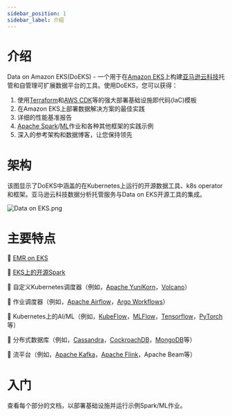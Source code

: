 ```yaml
---
sidebar_position: 1
sidebar_label: 介绍
---
```


# 介绍
Data on Amazon EKS(DoEKS) - 一个用于在[Amazon EKS](https://aws.amazon.com/eks/)上构建[亚马逊云科技](https://www.amazonaws.cn/)托管和自管理可扩展数据平台的工具。使用DoEKS，您可以获得：

1. 使用[Terraform](https://www.terraform.io/)和[AWS CDK](https://aws.amazon.com/cdk/)等的强大部署基础设施即代码(IaC)模板
2. 在Amazon EKS上部署数据解决方案的最佳实践
3. 详细的性能基准报告
4. [Apache Spark](https://spark.apache.org/)/[ML](https://aws.amazon.com/machine-learning/)作业和各种其他框架的实践示例
5. 深入的参考架构和数据博客，让您保持领先

# 架构
该图显示了DoEKS中涵盖的在Kubernetes上运行的开源数据工具、k8s operator和框架。亚马逊云科技数据分析托管服务与Data on EKS开源工具的集成。

![Data on EKS.png](../../../../../docs/introduction/doeks.png)

# 主要特点

🚀 [EMR on EKS](https://docs.aws.amazon.com/emr/latest/EMR-on-EKS-DevelopmentGuide/emr-eks.html)

🚀 [EKS上的开源Spark](https://spark.apache.org/docs/latest/running-on-kubernetes.html)

🚀 自定义Kubernetes调度器（例如，[Apache YuniKorn](https://yunikorn.apache.org/)，[Volcano](https://volcano.sh/en/)）

🚀 作业调度器（例如，[Apache Airflow](https://airflow.apache.org/)，[Argo Workflows](https://argoproj.github.io/argo-workflows/)）

🚀 Kubernetes上的AI/ML（例如，[KubeFlow](https://www.kubeflow.org/)，[MLFlow](https://mlflow.org/)，[Tensorflow](https://www.tensorflow.org/)，[PyTorch](https://pytorch.org/)等）

🚀 分布式数据库（例如，[Cassandra](https://cassandra.apache.org/_/blog/Cassandra-on-Kubernetes-A-Beginners-Guide.html)，[CockroachDB](https://github.com/cockroachdb/cockroach-operator)，[MongoDB](https://github.com/mongodb/mongodb-kubernetes-operator)等）

🚀 流平台（例如，[Apache Kafka](https://github.com/apache/kafka)，[Apache Flink](https://github.com/apache/flink)，Apache Beam等）

# 入门

查看每个部分的文档，以部署基础设施并运行示例Spark/ML作业。
